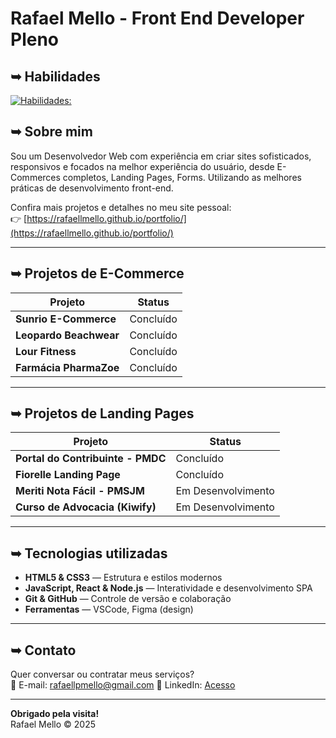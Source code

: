 # Rafael Mello - Front End Developer Pleno

## ➥ Habilidades
[![Habilidades:](https://skillicons.dev/icons?i=html,css,js,react,python,git,github)](https://skillicons.dev)

## ➥ Sobre mim

Sou um Desenvolvedor Web com experiência em criar sites sofisticados, responsivos e focados na melhor experiência do usuário, desde E-Commerces completos, Landing Pages, Forms. Utilizando as melhores práticas de desenvolvimento front-end.

Confira mais projetos e detalhes no meu site pessoal:  
👉 [https://rafaellmello.github.io/portfolio/](https://rafaellmello.github.io/portfolio/)


---

## ➥ Projetos de E-Commerce

| Projeto                         | Status              |
|--------------------------------|----------------------|
| **Sunrio E-Commerce**           | Concluído           |
| **Leopardo Beachwear**          | Concluído           |
| **Lour Fitness**                | Concluído           |
| **Farmácia PharmaZoe**          | Concluído           |

---

## ➥ Projetos de Landing Pages

| Projeto                         | Status             |
|--------------------------------|---------------------|
| **Portal do Contribuinte - PMDC** | Concluído           |
| **Fiorelle Landing Page**         | Concluído           |
| **Meriti Nota Fácil - PMSJM**   | Em Desenvolvimento  |
| **Curso de Advocacia (Kiwify)**   | Em Desenvolvimento  |

---

## ➥ Tecnologias utilizadas
- **HTML5 & CSS3** — Estrutura e estilos modernos  
- **JavaScript, React & Node.js** — Interatividade e desenvolvimento SPA  
- **Git & GitHub** — Controle de versão e colaboração  
- **Ferramentas** — VSCode, Figma (design)

---

## ➥ Contato

Quer conversar ou contratar meus serviços?  
📧 E-mail: rafaellpmello@gmail.com
🔗 LinkedIn: [Acesso](https://www.linkedin.com/in/rafael-mello-a5b22330b/)

---

**Obrigado pela visita!**  
Rafael Mello © 2025
